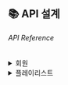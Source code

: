 ## 📚 API 설계

###### API Reference

<details markdown="1">
<summary>회원</summary>

<details markdown="1" style="margin-left:14px">
<summary>회원가입</summary>

* **URL**

  /members/join

* **Method:**

  `POST`

* **Data Params**

  **Required:**

  `loginId=[String] - 로그인 아이디`  
  `password=[String] - 패스워드`

  **Optional:**

  `없음`

* **Response**

  `id=[Long] - 유저 고유식별 번호`  
  `loginId=[String] - 로그인 아이디`  

* **Success Response:**
```
HTTP/1.1 201 Created
Content-type: application/json;charset=UTF-8
{
  "id": 1,
  "loginId": "id",
}
```

<details markdown="1" style="margin-left:14px">
<summary>에러 코드</summary>

###회원 중복 시

* **Response**

  `status=[Integer] - 에러 코드`  
  `error=[String] - 에러 메시지`  
  `path=[String] - URI`

* **Response Body:**

```
HTTP/1.1 409 Conflict
{
    "timestamp": "2022-05-17T09:43:46.133+00:00",
    "status": 409,
    "error": "Conflict",
    "path": "/members/join"
}
```
</details>

</details>

<details markdown="1" style="margin-left:14px">
<summary>회원 리스트 조회</summary>

* **URL**

  /members

* **Method:**

  `GET`

* **Data Params**

  **Required:**

  `없음`

  **Optional:**

  `없음`

* **Response**

  `id=[Long] - 유저 고유식별 번호`  
  `loginId=[String] - 로그인 아이디`

* **Success Response:**
```
HTTP/1.1 201 Created
Content-type: application/json;charset=UTF-8
[
    {
        "id": 1,
        "loginId": "user4"
    },
    {
        "id": 2,
        "loginId": "user1"
    }
]
```


</details>

</details>


<details markdown="1">
<summary>플레이리스트</summary>

<details markdown="1" style="margin-left:14px">
<summary>플레이리스트 생성</summary>

* **URL**

  /playlists/{member_id}/create

* **Method:**

  `POST`

* **Data Params**

  **Required:**

  `name=[String] - 플레이리스트 이름`  

  **Optional:**

  `없음`

* **Response**

  `playlistId=[Long] - 플레이리스트 고유식별 번호`  
  `name=[String] - 재생목록 이름`  
  `imageUrl=[String] - 플레이리스트 이미지 url`

* **Success Response:**
```
HTTP/1.1 201 Created
Content-type: application/json;charset=UTF-8
{
    "playlistId": 1,
    "name": "나의 재생목록",
    "imageUrl": "https://i.scdn.co/image/ab67616d00001e02ff9ca10b55ce82ae553c8228"
}
```
</details>

<details markdown="1" style="margin-left:14px">
<summary>회원 플레이리스트 목록 조회</summary>

* **URL**

  /playlists/{member_id}

* **Method:**

  `GET`

* **Data Params**

  **Required:**

  `없음`

* **Response**

  `playlistId=[Long] - 플레이리스트 고유식별 번호`  
  `name=[String] - 재생목록 이름`  
  `imageUrl=[String] - 플레이리스트 이미지 url`

* **Success Response:**
```
HTTP/1.1 200 OK
Content-type: application/json;charset=UTF-8
[
    {
        "playlistId": 3,
        "name": "나의 재생목록",
        "imageUrl": "https://i.scdn.co/image/ab67616d00001e02ff9ca10b55ce82ae553c8228"
    },
    {
        "playlistId": 4,
        "name": "나의 재생목록2",
        "imageUrl": "https://i.scdn.co/image/ab67616d00001e02ff9ca10b55ce82ae553c8228"
    }
]
```
</details>

</details>
